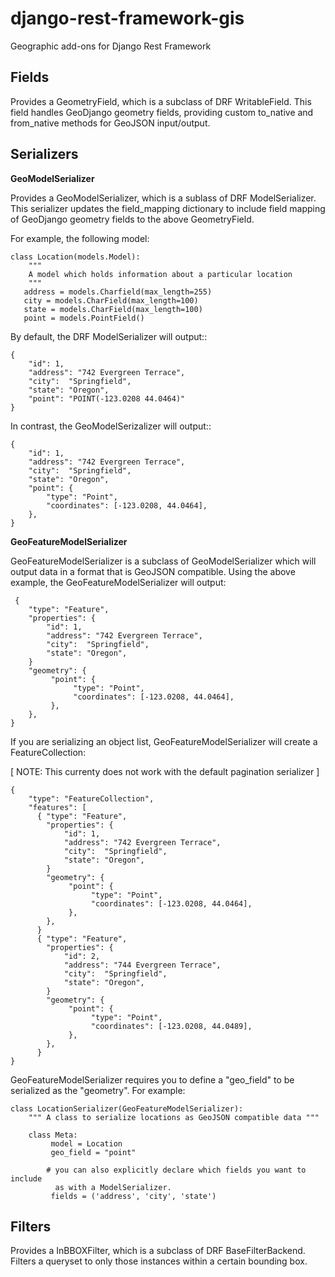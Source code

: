 django-rest-framework-gis
=========================

Geographic add-ons for Django Rest Framework

Fields
------

Provides a GeometryField, which is a subclass of DRF WritableField. 
This field handles GeoDjango geometry fields, providing custom to_native 
and from_native methods for GeoJSON input/output.

Serializers
-----------

__GeoModelSerializer__

Provides a GeoModelSerializer, which is a sublass of DRF ModelSerializer.
This serializer updates the field_mapping dictionary to include
field mapping of GeoDjango geometry fields to the above GeometryField.

For example, the following model:

    class Location(models.Model):
        """
        A model which holds information about a particular location
        """
       address = models.Charfield(max_length=255)
       city = models.CharField(max_length=100)
       state = models.CharField(max_length=100)
       point = models.PointField()

By default, the DRF ModelSerializer will output::

    {
        "id": 1, 
        "address": "742 Evergreen Terrace", 
        "city":  "Springfield", 
        "state": "Oregon",
        "point": "POINT(-123.0208 44.0464)" 
    }

In contrast, the GeoModelSerizalizer will output::

    {
        "id": 1, 
        "address": "742 Evergreen Terrace", 
        "city":  "Springfield", 
        "state": "Oregon",
        "point": {
            "type": "Point",
            "coordinates": [-123.0208, 44.0464],
        },
    }
    
    
__GeoFeatureModelSerializer__

GeoFeatureModelSerializer is a subclass of GeoModelSerializer which will output data in a format that is GeoJSON
compatible. Using the above example, the GeoFeatureModelSerializer will output:

     {
        "type": "Feature",
        "properties": {
            "id": 1, 
            "address": "742 Evergreen Terrace", 
            "city":  "Springfield", 
            "state": "Oregon",
        }
        "geometry": {
             "point": {
                  "type": "Point",
                  "coordinates": [-123.0208, 44.0464],
             },
        },
    }
    
If you are serializing an object list, GeoFeatureModelSerializer will create a FeatureCollection:

[ NOTE: This currenty does not work with the default pagination serializer ]

    { 
        "type": "FeatureCollection",
        "features": [
          { "type": "Feature",
            "properties": {
                "id": 1, 
                "address": "742 Evergreen Terrace", 
                "city":  "Springfield", 
                "state": "Oregon",
            }
            "geometry": {
                 "point": {
                      "type": "Point",
                      "coordinates": [-123.0208, 44.0464],
                 },
            },
          }
          { "type": "Feature",
            "properties": {
                "id": 2, 
                "address": "744 Evergreen Terrace", 
                "city":  "Springfield", 
                "state": "Oregon",
            }
            "geometry": {
                 "point": {
                      "type": "Point",
                      "coordinates": [-123.0208, 44.0489],
                 },
            },
          }
    }
    
GeoFeatureModelSerializer requires you to define a "geo_field" to be serialized as the "geometry". For example:

    class LocationSerializer(GeoFeatureModelSerializer):
        """ A class to serialize locations as GeoJSON compatible data """
        
        class Meta:
             model = Location
             geo_field = "point"
        
            # you can also explicitly declare which fields you want to include
              as with a ModelSerializer.
             fields = ('address', 'city', 'state')
             
             
             



Filters
-------

Provides a InBBOXFilter, which is a subclass of DRF BaseFilterBackend.
Filters a queryset to only those instances within a certain bounding box.

